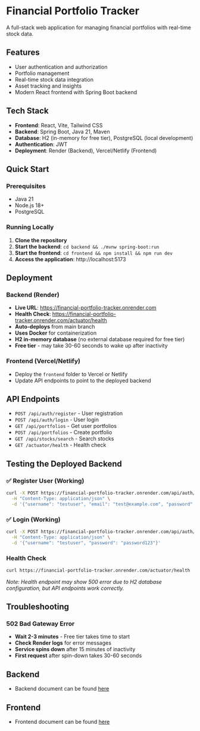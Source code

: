 # Financial Portfolio Tracker

A full-stack web application for managing financial portfolios with real-time stock data.

## Features

- User authentication and authorization
- Portfolio management
- Real-time stock data integration
- Asset tracking and insights
- Modern React frontend with Spring Boot backend

## Tech Stack

- **Frontend**: React, Vite, Tailwind CSS
- **Backend**: Spring Boot, Java 21, Maven
- **Database**: H2 (in-memory for free tier), PostgreSQL (local development)
- **Authentication**: JWT
- **Deployment**: Render (Backend), Vercel/Netlify (Frontend)

## Quick Start

### Prerequisites

- Java 21
- Node.js 18+
- PostgreSQL

### Running Locally

1. **Clone the repository**
2. **Start the backend**: `cd backend && ./mvnw spring-boot:run`
3. **Start the frontend**: `cd frontend && npm install && npm run dev`
4. **Access the application**: http://localhost:5173

## Deployment

### Backend (Render)

- **Live URL**: https://financial-portfolio-tracker.onrender.com
- **Health Check**: https://financial-portfolio-tracker.onrender.com/actuator/health
- **Auto-deploys** from main branch
- **Uses Docker** for containerization
- **H2 in-memory database** (no external database required for free tier)
- **Free tier** - may take 30-60 seconds to wake up after inactivity

### Frontend (Vercel/Netlify)

- Deploy the `frontend` folder to Vercel or Netlify
- Update API endpoints to point to the deployed backend

## API Endpoints

- `POST /api/auth/register` - User registration
- `POST /api/auth/login` - User login
- `GET /api/portfolios` - Get user portfolios
- `POST /api/portfolios` - Create portfolio
- `GET /api/stocks/search` - Search stocks
- `GET /actuator/health` - Health check

## Testing the Deployed Backend

### ✅ Register User (Working)

```bash
curl -X POST https://financial-portfolio-tracker.onrender.com/api/auth/register \
  -H "Content-Type: application/json" \
  -d '{"username": "testuser", "email": "test@example.com", "password": "password123"}'
```

### ✅ Login (Working)

```bash
curl -X POST https://financial-portfolio-tracker.onrender.com/api/auth/login \
  -H "Content-Type: application/json" \
  -d '{"username": "testuser", "password": "password123"}'
```

### Health Check

```bash
curl https://financial-portfolio-tracker.onrender.com/actuator/health
```
*Note: Health endpoint may show 500 error due to H2 database configuration, but API endpoints work correctly.*

## Troubleshooting

### 502 Bad Gateway Error

- **Wait 2-3 minutes** - Free tier takes time to start
- **Check Render logs** for error messages
- **Service spins down** after 15 minutes of inactivity
- **First request** after spin-down takes 30-60 seconds

## Backend

- Backend document can be found [here](./backend/README.md)

## Frontend

- Frontend document can be found [here](./frontend/README.md)
